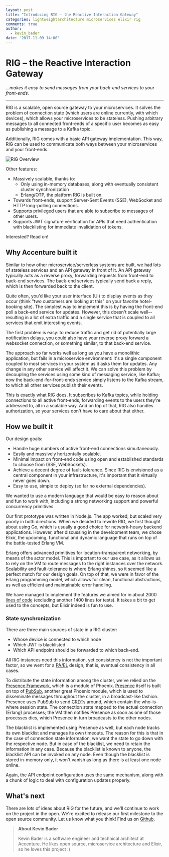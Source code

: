 ```yaml
---
layout: post
title: "Introducing RIG – the Reactive Interaction Gateway"
categories: lightweightarchitecture microservices elixir rig
comments: true
author:
  - kevin_bader
date: '2017-11-09 14:00'
---
```

# RIG – the Reactive Interaction Gateway

*...makes it easy to send messages from your back-end services to your front-ends.*

---

RIG is a scalable, open source gateway to your microservices. It solves the problem of
connection state (which users are online currently, with which devices), which allows your
microservices to be stateless. Pushing arbitrary messages to all connected front-ends of a
specific user becomes as easy as publishing a message to a Kafka topic.

Additionally, RIG comes with a basic API gateway implementation. This way, RIG can be used to
communicate both ways between your microservices and your front-ends.

![RIG Overview]({{site.baseurl}}/img/posts/introducing-rig/overview.svg)

Other features:

- Massively scalable, thanks to:
  - Only using in-memory databases, along with eventually consistent cluster synchronization
  - Erlang/OTP, the platform RIG is built on.
- Towards front-ends, support Server-Sent Events (SSE), WebSocket and HTTP long-polling
  connections.
- Supports privileged users that are able to subscribe to messages of other users.
- Supports JWT signature verification for APIs that need authentication with blacklisting for immediate invalidation of tokens.

Interested? Read on!

## Why Accenture built it

Similar to how other microservice/serverless systems are built, we had lots of
stateless services and an API gateway in front of it. An API gateway typically acts as
a reverse proxy, forwarding requests from front-end to back-end services. The back-end
services typically send back a reply, which is then forwarded back to the client.

Quite often, you'd like your user interface (UI) to display events as they occur (think "two customers
are looking at this" on your favorite hotel-booking site). The simplest way to
implement this is by having the front-end poll a back-end service for updates. However, this
doesn't scale well--resulting in a lot of extra traffic and a single service that is coupled to
all services that emit interesting events.

The first problem is easy: to reduce traffic and get rid of potentially large
notification delays, you could also have your reverse proxy forward a websocket
connection, or something similar, to that back-end service.

The approach so far works well as long as you have a monolithic application, but fails
in a microservice environment: it's a single component coupled to most services in
your system as it asks them for updates. Any change in any other service will affect
it. We can solve this problem by decoupling the services using some kind of messaging
service, like Kafka; now the back-end-for-front-ends service simply listens to the Kafka
stream, to which all other services publish their events.

This is exactly what RIG does. It subscribes to Kafka topics, while holding
connections to all active front-ends, forwarding events to the users they're addressed
to, all in a scalable way. And on top of that, RIG also handles authorization, so your
services don't have to care about that either.

## How we built it

Our design goals:

- Handle huge numbers of active front-end connections simultaneously.
- Easily and massively horizontally scalable.
- Minimal impact on front-end code using open and established standards to choose from
  (SSE, WebSockets).
- Achieve a decent degree of fault-tolerance. Since RIG is envisioned as a central
  component in your infrastructure, it's important that it virtually never goes down.
- Easy to use, simple to deploy (so far no external dependencies).

We wanted to use a modern language that would be easy to reason about and fun to work
with, including a strong networking support and powerful concurrency primitives.

Our first prototype was written in Node.js. The app worked, but scaled very poorly in
both directions. When we decided to rewrite RIG, we first thought about using Go,
which is usually a good choice for network-heavy backend applications. However, after
discussing in the development team, we chose Elixir, the upcoming, functional and
dynamic language that runs on top of the battle-tested Erlang VM.

Erlang offers advanced primitives for location-transparent networking, by means of the
actor model. This is important to our use case, as it allows us to rely on the VM to
route messages to the right instances over the network. Scalability and
fault-tolerance is where Erlang shines, so it seemed like a perfect match for our
design goals. On top of that, we were in favor of the Erlang programming model, which
allows for clean, functional abstractions, as well as efficient and maintainable error
handling.

We have managed to implement the features we aimed for in about 2000
[lines of code](https://github.com/AlDanial/cloc) (excluding another 1400 lines for
tests). It takes a bit to get used to the concepts, but Elixir indeed is fun to use.

### State synchronization

There are three main sources of state in a RIG cluster:

- Whose device is connected to which node
- Which JWT is blacklisted
- Which API endpoint should be forwarded to which back-end.

All RIG instances need this information, yet consistency is not the important factor,
so we went for a [PA/EL](https://en.wikipedia.org/wiki/PACELC_theorem) design, that is,
eventual consistency in all cases.

To distribute the state information among the cluster, we've relied on the [Presence
Framework](https://dockyard.com/blog/2016/03/25/what-makes-phoenix-presence-special-sneak-peek), which is a module of Phoenix. [Presence](https://hexdocs.pm/phoenix/Phoenix.Presence.html) itself is built on top of [PubSub](https://hexdocs.pm/phoenix_pubsub/Phoenix.PubSub.html),
another great Phoenix module, which is used to disseminate messages throughout the
cluster, in a broadcast-like fashion. Presence uses PubSub to send
[CRDT](https://en.wikipedia.org/wiki/Conflict-free_replicated_data_type)s around,
which contain the who-is-where session state. The connection state mapped to the
actual connection (Erlang) processes; the VM then notifies Presence as soon as one of
those processes dies, which Presence in turn broadcasts to the other nodes.

The blacklist is implemented using Presence as well, but each node tracks its own
blacklist and manages its own timeouts. The reason for this is that in the case of
connection state information, we want the state to go down with the respective node.
But in case of the blacklist, we need to retain the information in any case. Because
the blacklist is known to anyone, the blacklist API can be invoked on any node. Even
though the blacklist is stored in-memory only, it won't vanish as long as there is at
least one node online.

Again, the API endpoint configuration uses the same mechanism, along with a chunk of
logic to deal with configuration updates properly.

## What's next

There are lots of ideas about RIG for the future, and we'll continue to work on the project in the open.
We're excited to release our first milestone to the open source community.
Let us know what you think! Find us on
[Github](https://github.com/Accenture/reactive-interaction-gateway).

> **About Kevin Bader**
>
> Kevin Bader is a software engineer and technical architect at Accenture. He likes
> open source, microservice architecture and Elixir, so he loves this project :)
